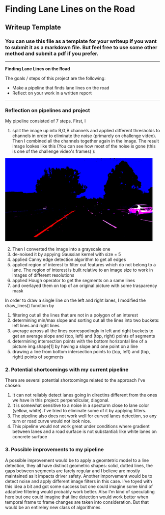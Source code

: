 # **Finding Lane Lines on the Road** 

## Writeup Template

### You can use this file as a template for your writeup if you want to submit it as a markdown file. But feel free to use some other method and submit a pdf if you prefer.

---

**Finding Lane Lines on the Road**

The goals / steps of this project are the following:
* Make a pipeline that finds lane lines on the road
* Reflect on your work in a written report


[//]: # (Image References)

[image1]: ./examples/grayscale.jpg "Grayscale"

---

### Reflection on pipelines and project 

My pipeline consisted of 7 steps. First, I
1) split the image up into R,G,B channels and applied different thresholds
to channels in order to eliminate the noise (primarely on challenge video). Then I combined all the channels together again in the image. The result image lookes like this (You can see how most of the noise is gone (this is one of the challenge video's frames)
):

<img src="examples/file120.jpg" width="480" alt="Filtered image" />
 
2) Then I converted the image into a grayscale one
3) de-noised it by appying Gaussian kernel with size = 5
4) applied Canny edge detection algorithm to get all edges
5) applied region of interest to filter out features which do not belong to a lane. The region of interest is built relative to an image size to work in images of different resolutions
6) applied Hough operator to get the segments on a same lines
7) and overlayed them on top of an original picture with some trasparency mask
 
In order to draw a single line on the left and right lanes, I modified the draw_lines() function by 
1) filtering out all the lines that are not in a polygon of an interest
2) determining min/max slope and sorting out all the lines into two buckets: left lines and right lines
3) average across all the lines correspodingly in left and right buckets to get an average slope and 
(top, left) and (top, right) points of segments
4) determining intersection points with the bottom horizontal line of a picture img.shape[1] by having a slope
and one point on a line
5) drawing a line from bottom intersection points to (top, left) and (top, right) points of segments


### 2. Potential shortcomings with my current pipeline


There are several potential shortcomings related to the approach I've chosen:
1. It can not reliably detect lanes going in directins different from the ones we have in this project:
perpendicular, diagonal.
2. It is somewhat sensitive to a noise in a specturm close to lane color (yellow, white). I've tried to eliminate some of it 
by applying filters.
3. The pipeline also does not work well for curved lanes detection, so any turn or road curve would not look nice.
4. This pipeline would not work great under conditions where gradient between lanes and a road surface is not substantial: like white lanes on concrete surface


### 3. Possible improvements to my pipeline

A possible improvement would be to apply a geomtetric model to a line detection, they all have distinct geometric 
shapes: solid, dotted lines, the gaps between segments are farely regular and I believe are mostly maintained as it impacts driver safety. 
Another imporvement would be to detect noise and apply different image filters in this case. I've toyed with this idea a bit and got some success but one could imagine some kind of adaptive filtering would probably work better.
Also I'm kind of speculating here but one could imagine that line detection would work better when temporal frame to frame changes are taken into consideration. But that would be an entireley new class of algorithmes.


